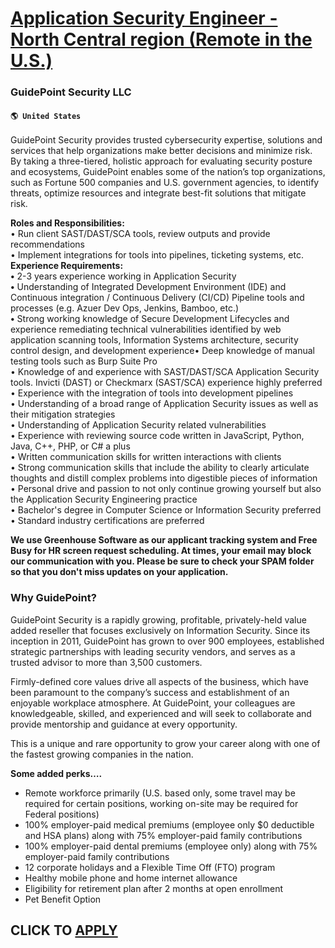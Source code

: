 # [Application Security Engineer - North Central region (Remote in the U.S.)](https://www.remotewlb.com/apply/application-security-engineer-north-central-region-remote-in-the-u-s-57751)  
### GuidePoint Security LLC  
#### `🌎 United States`  

GuidePoint Security provides trusted cybersecurity expertise, solutions and services that help organizations make better decisions and minimize risk. By taking a three-tiered, holistic approach for evaluating security posture and ecosystems, GuidePoint enables some of the nation’s top organizations, such as Fortune 500 companies and U.S. government agencies, to identify threats, optimize resources and integrate best-fit solutions that mitigate risk.

 **Roles and Responsibilities:**  
• Run client SAST/DAST/SCA tools, review outputs and provide recommendations  
• Implement integrations for tools into pipelines, ticketing systems, etc. **Experience Requirements:**  
 **•** 2-3 years experience working in Application Security  
 **•** Understanding of Integrated Development Environment (IDE) and Continuous integration / Continuous Delivery (CI/CD) Pipeline tools and processes (e.g. Azuer Dev Ops, Jenkins, Bamboo, etc.)  
 **•** Strong working knowledge of Secure Development Lifecycles and experience remediating technical vulnerabilities identified by web application scanning tools, Information Systems architecture, security control design, and development experience• Deep knowledge of manual testing tools such as Burp Suite Pro  
• Knowledge of and experience with SAST/DAST/SCA Application Security tools. Invicti (DAST) or Checkmarx (SAST/SCA) experience highly preferred  
• Experience with the integration of tools into development pipelines  
• Understanding of a broad range of Application Security issues as well as their mitigation strategies  
• Understanding of Application Security related vulnerabilities  
• Experience with reviewing source code written in JavaScript, Python, Java, C++, PHP, or C# a plus  
• Written communication skills for written interactions with clients  
• Strong communication skills that include the ability to clearly articulate thoughts and distill complex problems into digestible pieces of information  
• Personal drive and passion to not only continue growing yourself but also the Application Security Engineering practice  
• Bachelor's degree in Computer Science or Information Security preferred  
• Standard industry certifications are preferred

**We use Greenhouse Software as our applicant tracking system and Free Busy for HR screen request scheduling. At times, your email may block our communication with you. Please be sure to check your SPAM folder so that you don't miss updates on your application.**

### Why GuidePoint?

GuidePoint Security is a rapidly growing, profitable, privately-held value added reseller that focuses exclusively on Information Security. Since its inception in 2011, GuidePoint has grown to over 900 employees, established strategic partnerships with leading security vendors, and serves as a trusted advisor to more than 3,500 customers.

Firmly-defined core values drive all aspects of the business, which have been paramount to the company’s success and establishment of an enjoyable workplace atmosphere. At GuidePoint, your colleagues are knowledgeable, skilled, and experienced and will seek to collaborate and provide mentorship and guidance at every opportunity.

This is a unique and rare opportunity to grow your career along with one of the fastest growing companies in the nation.  
  
 **Some added perks….**

  * Remote workforce primarily (U.S. based only, some travel may be required for certain positions, working on-site may be required for Federal positions)
  * 100% employer-paid medical premiums (employee only $0 deductible and HSA plans) along with 75% employer-paid family contributions
  * 100% employer-paid dental premiums (employee only) along with 75% employer-paid family contributions
  * 12 corporate holidays and a Flexible Time Off (FTO) program
  * Healthy mobile phone and home internet allowance
  * Eligibility for retirement plan after 2 months at open enrollment
  * Pet Benefit Option

  
## CLICK TO [APPLY](https://www.remotewlb.com/apply/application-security-engineer-north-central-region-remote-in-the-u-s-57751)


